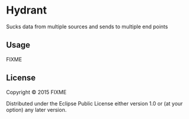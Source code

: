 # Hydrant 

Sucks data from multiple sources and sends to multiple end points

## Usage

FIXME

## License

Copyright © 2015 FIXME

Distributed under the Eclipse Public License either version 1.0 or (at
your option) any later version.
